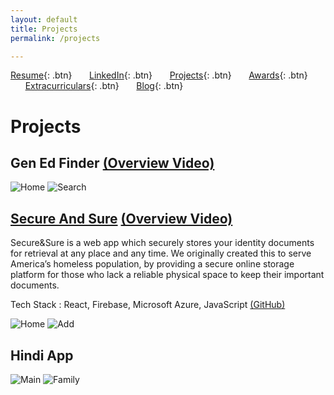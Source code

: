 ```yaml
---
layout: default
title: Projects
permalink: /projects

---
```


[Resume](./assets/docs/resume.pdf){: .btn}
&nbsp;&nbsp;&nbsp;&nbsp;&nbsp;&nbsp;[LinkedIn](https://www.linkedin.com/in/karan-sodhi-481265160/){: .btn}
&nbsp;&nbsp;&nbsp;&nbsp;&nbsp;&nbsp;[Projects](/projects.md){: .btn}
&nbsp;&nbsp;&nbsp;&nbsp;&nbsp;&nbsp;[Awards](/awards.md){: .btn}
&nbsp;&nbsp;&nbsp;&nbsp;&nbsp;&nbsp;[Extracurriculars](/extra-currics.md){: .btn}
&nbsp;&nbsp;&nbsp;&nbsp;&nbsp;&nbsp;[Blog](/blog.md){: .btn}

# Projects
## Gen Ed Finder [(Overview Video)](http://www.youtube.com/watch?v=-yGUEN5KqU4)
![Home](../assets/img/geoffhome.png "Gen Ed Finder home screen")
![Search](../assets/img/geoffsearch.png "Gen Ed Finder Search")

## [Secure And Sure](https://secure-and-sure.netlify.com) [(Overview Video)](http://www.youtube.com/watch?v=1nKYYJoLMGo)
Secure&Sure is a web app which securely stores your identity documents for retrieval at any place and any time. We originally created this to serve America’s homeless population, by providing a secure online storage platform for those who lack a reliable physical space to keep their important documents.

Tech Stack : React, Firebase, Microsoft Azure, JavaScript [(GitHub)](https://github.com/ksodhi2/SecureAndSure)

![Home](../assets/img/securehome.png "Secure For Sure Home Screen")
![Add](../assets/img/secureadd.png "Secure For Sure Profile")

## Hindi App
![Main](../assets/img/hindiapp.png "Hindi App home screen")
![Family](../assets/img/family.png "Hindi App family screen")
